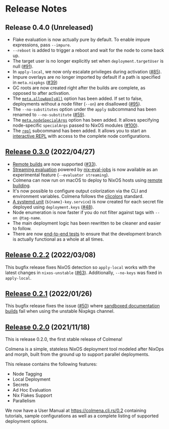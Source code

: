 # Release Notes

## Release 0.4.0 (Unreleased)

- Flake evaluation is now actually pure by default. To enable impure expressions, pass `--impure`.
- `--reboot` is added to trigger a reboot and wait for the node to come back up.
- The target user is no longer explicitly set when `deployment.targetUser` is null ([#91](https://github.com/zhaofengli/colmena/pull/91)).
- In `apply-local`, we now only escalate privileges during activation ([#85](https://github.com/zhaofengli/colmena/issues/85)).
- Impure overlays are no longer imported by default if a path is specified in `meta.nixpkgs` ([#39](https://github.com/zhaofengli/colmena/issues/39))
- GC roots are now created right after the builds are complete, as opposed to after activation.
- The [`meta.allowApplyAll`](./reference/meta.md#allowapplyall) option has been added. If set to false, deployments without a node filter (`--on`) are disallowed ([#95](https://github.com/zhaofengli/colmena/issues/95)).
- The `--no-substitutes` option under the `apply` subcommand has been renamed to `--no-substitute` ([#59](https://github.com/zhaofengli/colmena/issues/59)).
- The [`meta.nodeSpecialArgs`](./reference/meta.md#nodespecialargs) option has been added. It allows specifying node-specific `specialArgs` passed to NixOS modules ([#100](https://github.com/zhaofengli/colmena/pull/100)).
- The [`repl`](./reference/cli.html#colmena-repl) subcommand has been added. It allows you to start an [interactive REPL](./features/eval.md#interactive-repl) with access to the complete node configurations.

## [Release 0.3.0](https://github.com/zhaofengli/colmena/releases/tag/v0.3.0) (2022/04/27)

- [Remote builds](https://colmena.cli.rs/0.3/features/remote-builds.html) are now supported ([#33](https://github.com/zhaofengli/colmena/issues/33)).
- [Streaming evaluation](https://colmena.cli.rs/0.3/features/parallelism.html#parallel-evaluation-experimental) powered by [nix-eval-jobs](https://github.com/nix-community/nix-eval-jobs) is now available as an experimental feature (`--evaluator streaming`).
- Colmena can now run on macOS to deploy to NixOS hosts using [remote building](https://colmena.cli.rs/0.3/features/remote-builds.html).
- It's now possible to configure output colorization via the CLI and environment variables. Colmena follows the [clicolors](https://bixense.com/clicolors) standard.
- [A systemd unit](https://colmena.cli.rs/0.3/features/keys.html#key-services) (`${name}-key.service`) is now created for each secret file deployed using `deployment.keys` ([#48](https://github.com/zhaofengli/colmena/issues/48)).
- Node enumeration is now faster if you do not filter against tags with `--on @tag-name`.
- The main deployment logic has been rewritten to be cleaner and easier to follow.
- There are now [end-to-end tests](https://github.com/zhaofengli/colmena/tree/main/integration-tests) to ensure that the development branch is actually functional as a whole at all times.

## [Release 0.2.2](https://github.com/zhaofengli/colmena/releases/tag/v0.2.2) (2022/03/08)

This bugfix release fixes NixOS detection so `apply-local` works with the latest changes in `nixos-unstable` ([#63](https://github.com/zhaofengli/colmena/pull/63)). Additionally, `--no-keys` was fixed in `apply-local`.

## [Release 0.2.1](https://github.com/zhaofengli/colmena/releases/tag/v0.2.1) (2022/01/26)

This bugfix release fixes the issue ([#50](https://github.com/zhaofengli/colmena/issues/50)) where [sandboxed documentation builds](https://github.com/NixOS/nixpkgs/pull/149532) fail when using the unstable Nixpkgs channel.

## [Release 0.2.0](https://github.com/zhaofengli/colmena/releases/tag/v0.2.0) (2021/11/18)

This is release 0.2.0, the first stable release of Colmena!

Colmena is a simple, stateless NixOS deployment tool modeled after NixOps and morph, built from the ground up to support parallel deployments.

This release contains the following features:

- Node Tagging
- Local Deployment
- Secrets
- Ad Hoc Evaluation
- Nix Flakes Support
- Parallelism

We now have a User Manual at https://colmena.cli.rs/0.2 containing tutorials, sample configurations as well as a complete listing of supported deployment options.
